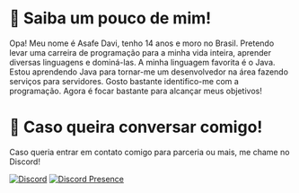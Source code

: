 # 👋 Saiba um pouco de mim!
Opa! Meu nome é Asafe Davi, tenho 14 anos e moro no Brasil. Pretendo levar uma carreira de programação para a minha vida inteira, aprender diversas linguagens e dominá-las. A minha linguagem favorita é o Java. Estou aprendendo Java para tornar-me um desenvolvedor na área fazendo serviços para servidores. Gosto bastante identifico-me com a programação. Agora é focar bastante para alcançar meus objetivos!

# 💼 Caso queira conversar comigo!
Caso queria entrar em contato comigo para parceria ou mais, me chame no Discord!

[![Discord](https://img.shields.io/badge/Discord-7289DA?style=for-the-badge&logo=discord&logoColor=white)](https://discord.com/users/752995589918162995)
[![Discord Presence](https://lanyard.cnrad.dev/api/752995589918162995)](https://discord.com/users/752995589918162995)


<!---
DaddyPassive/DaddyPassive is a ✨ special ✨ repository because its `README.md` (this file) appears on your GitHub profile.
You can click the Preview link to take a look at your changes.
--->
